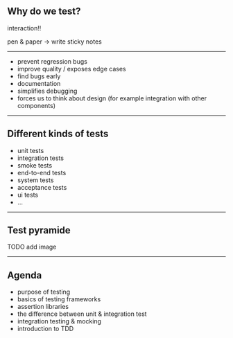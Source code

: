 
## Why do we test?

interaction!!

pen & paper -> write sticky notes

----

- prevent regression bugs
- improve quality / exposes edge cases
- find bugs early
- documentation
- simplifies debugging
- forces us to think about design (for example integration with other components)

---

## Different kinds of tests

- unit tests
- integration tests
- smoke tests
- end-to-end tests
- system tests
- acceptance tests
- ui tests
- ...

---

## Test pyramide

TODO add image

---

## Agenda

- purpose of testing
- basics of testing frameworks
- assertion libraries
- the difference between unit & integration test
- integration testing & mocking
- introduction to TDD
